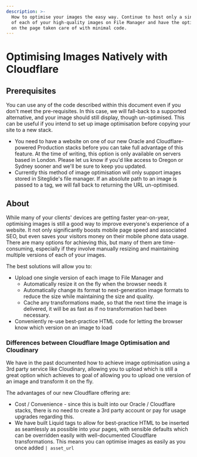 ```yaml
---
description: >-
  How to optimise your images the easy way. Continue to host only a single copy
  of each of your high-quality images on File Manager and have the optimisation
  on the page taken care of with minimal code.
---
```


# Optimising Images Natively with Cloudflare

## Prerequisites

You can use any of the code described within this document even if you don't meet the pre-requisites. In this case, we will fall-back to a supported alternative, and your image should still display, though un-optimised. This can be useful if you intend to set up image optimisation before copying your site to a new stack.

* You need to have a website on one of our new Oracle and Cloudflare-powered Production stacks before you can take full advantage of this feature. At the time of writing, this option is only available on servers based in London. Please let us know if you'd like access to Oregon or Sydney sooner and we'll be sure to keep you updated.
* Currently this method of image optimisation will only support images stored in Siteglide's file manager. If an absolute path to an image is passed to a tag, we will fall back to returning the URL un-optimised.

## About&#x20;

While many of your clients' devices are getting faster year-on-year, optimising images is still a good way to improve everyone's experience of a website. It not only significantly boosts mobile page speed and associated SEO, but even saves your visitors money on their mobile phone data usage. There are many options for achieving this, but many of them are time-consuming, especially if they involve manually resizing and maintaining multiple versions of each of your images.

The best solutions will allow you to:

* Upload one single version of each image to File Manager and
  * Automatically resize it on the fly when the browser needs it
  * Automatically change its format to next-generation image formats to reduce the size while maintaining the size and quality.
  * Cache any transformations made, so that the next time the image is delivered, it will be as fast as if no transformation had been necessary.
* Conveniently re-use best-practice HTML code for letting the browser know which version on an image to load

### Differences between Cloudflare Image Optimisation and Cloudinary

We have in the past documented how to achieve image optimisation using a 3rd party service like Cloudinary, allowing you to upload which is still a great option which achieves to goal of allowing you to upload one version of an image and transform it on the fly.&#x20;

The advantages of our new Cloudflare offering are:

* Cost / Convenience - since this is built into our Oracle / Cloudflare stacks, there is no need to create a 3rd party account or pay for usage upgrades regarding this.&#x20;
* We have built Liquid tags to allow for best-practice HTML to be inserted as seamlessly as possible into your pages, with sensible defaults which can be overridden easily with well-documented Cloudflare transformations. This means you can optimise images as easily as you once added `| asset_url`&#x20;
